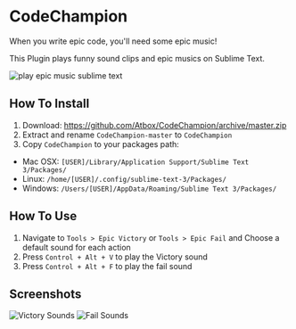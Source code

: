 # CodeChampion

When you write epic code, you'll need some epic music!

This Plugin plays funny sound clips and epic musics on Sublime Text.


![play epic music sublime text](https://lh3.googleusercontent.com/-kAfkrMEo2t4/Vu4cdKo7xvI/AAAAAAAACOg/23PD4yUbMaYI2IhS5SXTYbhjNbvEG2EMACCo/s598-Ic42/sublime-play-music.gif)



## How To Install

1. Download: https://github.com/Atbox/CodeChampion/archive/master.zip
2. Extract and rename `CodeChampion-master` to `CodeChampion`
3. Copy `CodeChampion` to your packages path:
  - Mac OSX: `[USER]/Library/Application Support/Sublime Text 3/Packages/`
  - Linux:   `/home/[USER]/.config/sublime-text-3/Packages/`
  - Windows: `/Users/[USER]/AppData/Roaming/Sublime Text 3/Packages/`




## How To Use

1. Navigate to `Tools > Epic Victory` or `Tools > Epic Fail` and Choose a default sound for each action
2. Press `Control + Alt + V` to play the Victory sound
3. Press `Control + Alt + F` to play the fail sound


## Screenshots

![Victory Sounds](https://lh3.googleusercontent.com/-z_fsnrhsiN4/Vu_bkkbh6sI/AAAAAAAACPA/BTDPe51iWJga2YDj_PKzFoyAYq-IWdslwCCo/s676-Ic42/Screen%2BShot%2B2016-03-21%2Bat%2B4.00.22%2BPM.png)
![Fail Sounds](https://lh3.googleusercontent.com/-cYlcTYqBejY/Vu_bkdClpXI/AAAAAAAACO8/iuCSJ6qfvBQchM_H2iLvIsiMCY510W7swCCo/s631-Ic42/Screen%2BShot%2B2016-03-21%2Bat%2B4.00.38%2BPM.png)



